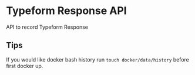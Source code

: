 # Typeform Response API

API to record Typeform Response

## Tips

If you would like docker bash history run `touch docker/data/history` before first docker up.
